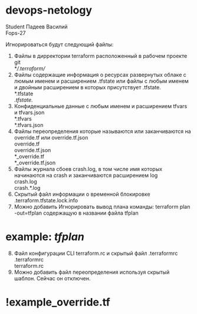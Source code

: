 # devops-netology  
Student Падеев Василий  
Fops-27  

Игнорироваться будут следующий файлы:  
1. Файлы в дирректории terraform расположенный в рабочем проекте  git   
**/.terraform/*  
2. Файлы содержащие информация о ресурсах развернутых облаке с люмым именем и расширением .tfstate или файлы с любым именем и двойным расширением в которых присутствует .tfstate.  
*.tfstate  
*.tfstate.*   
3. Конфиденциальные данные с любым именем и расширением tfvars и tfvars.json  
*.tfvars  
*.tfvars.json  
4. Файлы переопределения которые называются или заканчиваются на override.tf или override.tf.json  
override.tf  
override.tf.json  
*_override.tf  
*_override.tf.json  
5. Файлы журнала сбоев crash.log, в том числе имя которых начинаются на crash и заканчиваются расширением log   
crash.log  
crash.*.log  
6. Скрытый файл информации о временной блокировке  
.terraform.tfstate.lock.info  
7. Можно добавить Игнорировать вывод плана команды: terraform plan -out=tfplan содержащую в названии файла tfplan  
# example: *tfplan*  
8. Файл конфигурации CLI terraform.rc и скрытый файл .terraformrc  
.terraformrc  
terraform.rc  
9. Можно добавить файл переопределения используя скрытый шаблон. Сейчас он отключен.  
# !example_override.tf      
